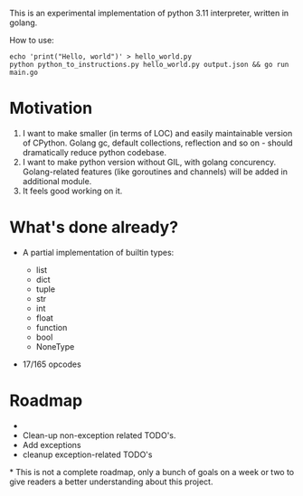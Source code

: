 This is an experimental implementation of python 3.11 interpreter, written in golang.

How to use:
```
echo 'print("Hello, world")' > hello_world.py
python python_to_instructions.py hello_world.py output.json && go run main.go
```

# Motivation

1. I want to make smaller (in terms of LOC) and easily maintainable version of CPython. Golang gc, default collections, reflection and so on - should dramatically reduce python codebase.
1. I want to make python version without GIL, with golang concurency. Golang-related features (like goroutines and channels) will be added in additional module.
1. It feels good working on it.

# What's done already?

* A partial implementation of builtin types:

    * list
    * dict
    * tuple
    * str
    * int
    * float
    * function
    * bool
    * NoneType

* 17/165 opcodes

# Roadmap

* 
* Clean-up non-exception related TODO's.
* Add exceptions
* cleanup exception-related TODO's

\* This is not a complete roadmap, only a bunch of goals on a week or two to give readers a better understanding about this project.
